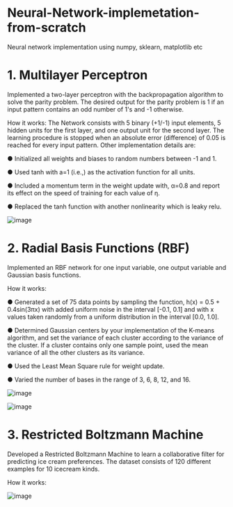 # Neural-Network-implemetation-from-scratch
Neural network implementation using numpy, sklearn, matplotlib etc

# 1. Multilayer Perceptron

Implemented a two-layer perceptron with the backpropagation algorithm to solve the parity problem. The desired output for the parity problem is 1 if an input pattern contains an odd number of 1's and -1 otherwise.

How it works:
The Network consists with 5 binary (+1/-1) input elements, 5 hidden units for the first layer, and one output unit for the second layer. The learning procedure is stopped when     an absolute error (difference) of 0.05 is reached for every input pattern. Other implementation details are:

● Initialized all weights and biases to random numbers between -1 and 1.

● Used tanh with a=1 (i.e.,) as the activation function for all units.

● Included a momentum term in the weight update with, α=0.8 and report its effect on the speed of training for each value of η.

● Replaced the tanh function with another nonlinearity which is leaky relu.

![image](https://user-images.githubusercontent.com/42225976/156085331-3ec1daa9-4a57-4a9f-a6ac-0339380b879c.png)

# 2. Radial Basis Functions (RBF)

Implemented an RBF network for one input variable, one output variable and Gaussian basis functions. 

How it works:

● Generated a set of 75 data points by sampling the function, h(x) = 0.5 + 0.4sin(3πx) with added uniform noise in the interval [-0.1, 0.1] and with x values taken randomly from a uniform distribution in the interval [0.0, 1.0]. 

● Determined Gaussian centers by your implementation of the K-means algorithm, and set the variance of each cluster according to the variance of the cluster. If a cluster contains only one sample point, used the mean variance of all the other clusters as its variance.

● Used the Least Mean Square rule for weight update. 

● Varied the number of bases in the range of 3, 6, 8, 12, and 16.

![image](https://user-images.githubusercontent.com/42225976/156085883-64ec47c2-adcf-4bcd-b5ee-bde3bca87289.png)

![image](https://user-images.githubusercontent.com/42225976/156085741-145bc97e-48f9-4d6f-ab7f-2da4c7f318f1.png)

# 3. Restricted Boltzmann Machine

Developed a Restricted Boltzmann Machine to learn a collaborative filter for predicting ice cream preferences.
The dataset consists of 120 different examples for 10 icecream kinds.

How it works:

![image](https://user-images.githubusercontent.com/42225976/156087139-9ac672dc-be99-4d1d-a226-fc34c88ca959.png)



